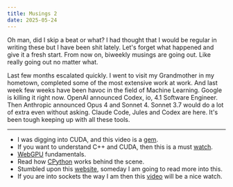 ```yaml
---
title: Musings 2
date: 2025-05-24
---
```


Oh man, did I skip a beat or what? I had thought that I would be regular in
writing these but I have been shit lately. Let's forget what happened and give
it a fresh start. From now on, biweekly musings are going out. Like really going
out no matter what.

Last few months escalated quickly. I went to visit my Grandmother in my
hometown, completed some of the most extensive work at work. And last week few
weeks have been havoc in the field of Machine Learning. Google is killing it
right now. OpenAI announced Codex, io, 4.1 Software Engineer. Then Anthropic
announced Opus 4 and Sonnet 4. Sonnet 3.7 would do a lot of extra even without
asking. Claude Code, Jules and Codex are here. It's been tough keeping up with
all these tools.

---

-   I was digging into CUDA, and this video is a [gem](https://youtu.be/_XW6Yu6VBQE).
-   If you want to understand C++ and CUDA, then this is a must [watch](https://youtu.be/KHa-OSrZPGo).
-   [WebGPU](https://webgpufundamentals.org) fundamentals.
-   Read how [CPython](https://tenthousandmeters.com/blog/python-behind-the-scenes-1-how-the-cpython-vm-works/) works behind the scene.
-   Stumbled upon this [website](https://en.algorithmica.org/hpc/), someday I am going to read more into this.
-   If you are into sockets the way I am then this [video](https://youtu.be/YqE6U5mLCuk) will be a nice watch.



